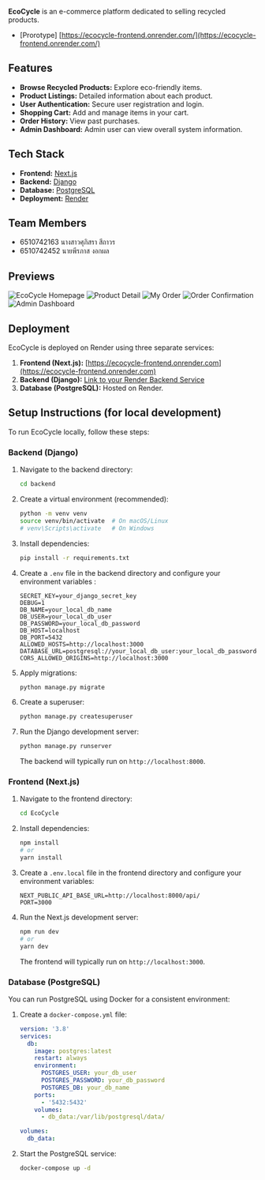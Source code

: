 **EcoCycle** is an e-commerce platform dedicated to selling recycled products.

- [Prorotype] [https://ecocycle-frontend.onrender.com/](https://ecocycle-frontend.onrender.com/)

## Features

- **Browse Recycled Products:** Explore eco-friendly items.
- **Product Listings:** Detailed information about each product.
- **User Authentication:** Secure user registration and login.
- **Shopping Cart:** Add and manage items in your cart.
- **Order History:** View past purchases.
- **Admin Dashboard:** Admin user can view overall system information.

## Tech Stack

- **Frontend:** [Next.js](https://nextjs.org/)
- **Backend:** [Django](https://www.djangoproject.com/)
- **Database:** [PostgreSQL](https://www.postgresql.org/) 
- **Deployment:** [Render](https://render.com/) 

## Team Members

- 6510742163 นางสาวศุภิสรา สีถาวร
- 6510742452 นายพีรภาส งอกผล

## Previews

<img src="https://github.com/Jamesselmon/EcocycleDeploy/assets/product.png" alt="EcoCycle Homepage">

<img src="https://github.com/Jamesselmon/EcocycleDeploy/assets/productdetail.png" alt="Product Detail">

<img src="https://github.com/Jamesselmon/EcocycleDeploy/assets/order.png" alt="My Order">

<img src="https://github.com/Jamesselmon/EcocycleDeploy/assets/thankyou.png" alt="Order Confirmation">

<img src="https://github.com/Jamesselmon/EcocycleDeploy/assets/admin.png" alt="Admin Dashboard">

## Deployment

EcoCycle is deployed on Render using three separate services:

1.  **Frontend (Next.js):** [https://ecocycle-frontend.onrender.com](https://ecocycle-frontend.onrender.com)
2.  **Backend (Django):** [Link to your Render Backend Service](https://ecocycle-backend-xoli.onrender.com)
3.  **Database (PostgreSQL):** Hosted on Render.

## Setup Instructions (for local development)

To run EcoCycle locally, follow these steps:

### Backend (Django)

1.  Navigate to the backend directory:
    ```bash
    cd backend
    ```
2.  Create a virtual environment (recommended):
    ```bash
    python -m venv venv
    source venv/bin/activate  # On macOS/Linux
    # venv\Scripts\activate   # On Windows
    ```
3.  Install dependencies:
    ```bash
    pip install -r requirements.txt
    ```
4.  Create a `.env` file in the backend directory and configure your environment variables :
    ```
    SECRET_KEY=your_django_secret_key  
    DEBUG=1                             
    DB_NAME=your_local_db_name        
    DB_USER=your_local_db_user         
    DB_PASSWORD=your_local_db_password 
    DB_HOST=localhost                   
    DB_PORT=5432                        
    ALLOWED_HOSTS=http://localhost:3000
    DATABASE_URL=postgresql://your_local_db_user:your_local_db_password@localhost:5432/your_local_db_name
    CORS_ALLOWED_ORIGINS=http://localhost:3000
    ```
5.  Apply migrations:
    ```bash
    python manage.py migrate
    ```
6.  Create a superuser:
    ```bash
    python manage.py createsuperuser
    ```
7.  Run the Django development server:
    ```bash
    python manage.py runserver
    ```
    The backend will typically run on `http://localhost:8000`.

### Frontend (Next.js)

1.  Navigate to the frontend directory:
    ```bash
    cd EcoCycle
    ```
2.  Install dependencies:
    ```bash
    npm install
    # or
    yarn install
    ```
3.  Create a `.env.local` file in the frontend directory and configure your environment variables:
    ```
    NEXT_PUBLIC_API_BASE_URL=http://localhost:8000/api/
    PORT=3000
    ```
4.  Run the Next.js development server:
    ```bash
    npm run dev
    # or
    yarn dev
    ```
    The frontend will typically run on `http://localhost:3000`.

### Database (PostgreSQL)

You can run PostgreSQL using Docker for a consistent environment:

1.  Create a `docker-compose.yml` file:
    ```yaml
    version: '3.8'
    services:
      db:
        image: postgres:latest
        restart: always
        environment:
          POSTGRES_USER: your_db_user
          POSTGRES_PASSWORD: your_db_password
          POSTGRES_DB: your_db_name
        ports:
          - '5432:5432'
        volumes:
          - db_data:/var/lib/postgresql/data/

    volumes:
      db_data:
    ```
2.  Start the PostgreSQL service:
    ```bash
    docker-compose up -d
    ```